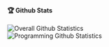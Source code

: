 #### 🏆 Github Stats
![Overall Github Statistics](https://github-readme-stats.vercel.app/api?username=tmqf&show_icons=true&locale=en)<br/>
![Programming Github Statistics](https://github-readme-stats.vercel.app/api/top-langs?username=tmqf&show_icons=true&locale=en&layout=donut)
